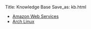 Title: Knowledge Base
Save_as: kb.html

- [Amazon Web Services](/aws.html)  
- [Arch Linux](/archlinux.html)  

